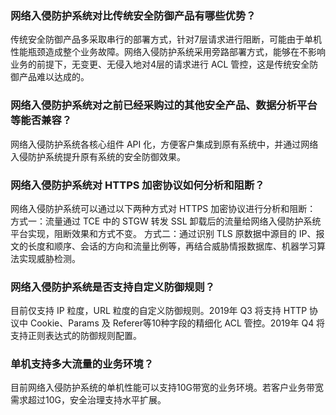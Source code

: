 
### 网络入侵防护系统对比传统安全防御产品有哪些优势？
传统安全防御产品多采取串行的部署方式，针对7层请求进行阻断，可能由于单机性能瓶颈造成整个业务故障。网络入侵防护系统采用旁路部署方式，能够在不影响业务的前提下，无变更、无侵入地对4层的请求进行 ACL 管控，这是传统安全防御产品难以达成的。
### 网络入侵防护系统对之前已经采购过的其他安全产品、数据分析平台等能否兼容？
网络入侵防护系统各核心组件 API 化，方便客户集成到原有系统中，并通过网络入侵防护系统提升原有系统的安全防御效果。
### 网络入侵防护系统对 HTTPS 加密协议如何分析和阻断？ 
网络入侵防护系统可以通过以下两种方式对 HTTPS 加密协议进行分析和阻断：
方式一：流量通过 TCE 中的 STGW 转发 SSL 卸载后的流量给网络入侵防护系统平台实现，阻断效果和方式不变。
方式二：通过识别 TLS 原数据中源目的 IP、报文的长度和顺序、会话的方向和流量比例等，再结合威胁情报数据库、机器学习算法实现威胁检测。
### 网络入侵防护系统是否支持自定义防御规则？ 
目前仅支持 IP 粒度，URL 粒度的自定义防御规则。2019年 Q3 将支持 HTTP 协议中 Cookie、Params 及 Referer等10种字段的精细化 ACL 管控。2019年 Q4 将支持正则表达式的防御规则配置。
### 单机支持多大流量的业务环境？
目前网络入侵防护系统的单机性能可以支持10G带宽的业务环境。若客户业务带宽需求超过10G，安全治理支持水平扩展。

